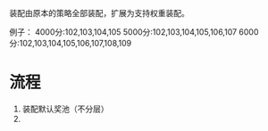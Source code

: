 装配由原本的策略全部装配，扩展为支持权重装配。

例子：
4000分:102,103,104,105 
5000分:102,103,104,105,106,107 
6000分:102,103,104,105,106,107,108,109

# 流程
1. 装配默认奖池（不分层）
2. 
<!--stackedit_data:
eyJoaXN0b3J5IjpbMTEzMTY5NDU4MF19
-->
